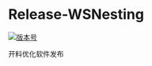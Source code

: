 # Release-WSNesting

[![版本号](https://img.shields.io/badge/release-2.1.8.4-blue.svg?style=flat-square)](https://github.com/WangShiSoftware/Release-WSNesting/releases)

开料优化软件发布
